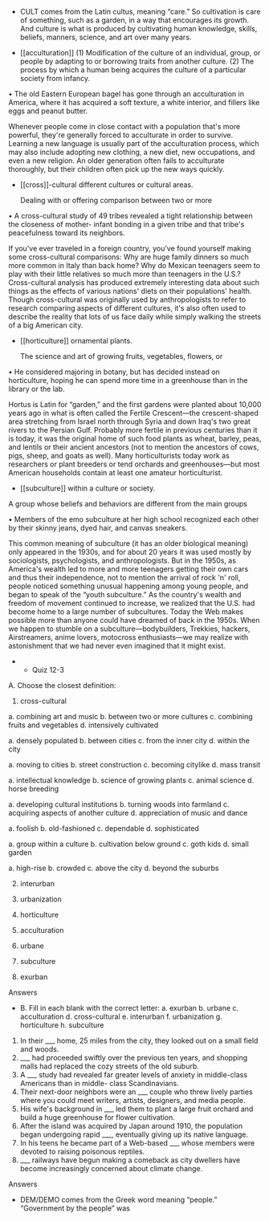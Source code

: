 - CULT comes from the Latin cultus, meaning “care.” So cultivation is care of something, such as a
garden, in a way that encourages its growth. And culture is what is produced by cultivating human
knowledge, skills, beliefs, manners, science, and art over many years.

- [[acculturation]] 
  (1)  Modification  of  the  culture  of  an  individual,  group,  or
people  by  adapting  to  or  borrowing  traits  from  another  culture.  (2)  The  process  by  which  a  human
being acquires the culture of a particular society from infancy. 

•  The  old  Eastern  European  bagel  has  gone  through  an  acculturation  in  America,  where  it  has
acquired a soft texture, a white interior, and fillers like eggs and peanut butter. 

Whenever  people  come  in  close  contact  with  a  population  that's  more  powerful,  they're  generally
forced to acculturate in order to survive. Learning a new language is usually part of the acculturation
process, which may also include adopting new clothing, a new diet, new occupations, and even a new
religion. An older generation often fails to acculturate thoroughly, but their children often pick up the
new ways quickly.

- [[cross]]-cultural 
different cultures or cultural areas. 

  Dealing  with  or  offering  comparison  between  two  or  more

• A cross-cultural study of 49 tribes revealed a tight relationship between the closeness of mother-
infant bonding in a given tribe and that tribe's peacefulness toward its neighbors. 

If  you've  ever  traveled  in  a  foreign  country,  you've  found  yourself  making  some  cross-cultural
comparisons: Why are huge family dinners so much more common in Italy than back home? Why do
Mexican teenagers seem to play with their little relatives so much more than teenagers in the U.S.?
Cross-cultural  analysis  has  produced  extremely  interesting  data  about  such  things  as  the  effects  of
various  nations'  diets  on  their  populations'  health.  Though  cross-cultural  was  originally  used  by
anthropologists  to  refer  to  research  comparing  aspects  of  different  cultures,  it's  also  often  used  to
describe the reality that lots of us face daily while simply walking the streets of a big American city.

- [[horticulture]] 
ornamental plants. 

  The  science  and  art  of  growing  fruits,  vegetables,  flowers,  or

•  He  considered  majoring  in  botany,  but  has  decided  instead  on  horticulture,  hoping  he  can  spend
more time in a greenhouse than in the library or the lab. 

Hortus is Latin for “garden,” and the first gardens were planted about 10,000 years ago in what is
often called the Fertile Crescent—the crescent-shaped area stretching from Israel north through Syria
and down Iraq's two great rivers to the Persian Gulf. Probably more fertile in previous centuries than
it is today, it was the original home of such food plants as wheat, barley, peas, and lentils or their
ancient  ancestors  (not  to  mention  the  ancestors  of  cows,  pigs,  sheep,  and  goats  as  well).  Many
horticulturists today work as researchers or plant breeders or tend orchards and greenhouses—but
most American households contain at least one amateur horticulturist.

- [[subculture]] 
within a culture or society. 

 A group whose beliefs and behaviors are different from the main groups

• Members of the emo subculture at her high school recognized each other by their skinny jeans, dyed
hair, and canvas sneakers. 

This common meaning of subculture (it has an older biological meaning) only appeared in the 1930s,
and for about 20 years it was used mostly by sociologists, psychologists, and anthropologists. But in
the 1950s, as America's wealth led to more and more teenagers getting their own cars and thus their
independence, not to mention the arrival of rock 'n' roll, people noticed something unusual happening
among  young  people,  and  began  to  speak  of  the  “youth  subculture.”  As  the  country's  wealth  and
freedom of movement continued to increase, we realized that the U.S. had become home to a large
number of subcultures. Today the Web makes possible more than anyone could have dreamed of back
in  the  1950s.  When  we  happen  to  stumble  on  a  subculture—bodybuilders,  Trekkies,  hackers,
Airstreamers,  anime  lovers,  motocross  enthusiasts—we  may  realize  with  astonishment  that  we  had
never even imagined that it might exist.

- - Quiz 12-3

A. Choose the closest definition:
1. cross-cultural

a. combining art and music b. between two or more cultures c. combining fruits and vegetables
d. intensively cultivated

a. densely populated b. between cities c. from the inner city d. within the city

a. moving to cities b. street construction c. becoming citylike d. mass transit

a. intellectual knowledge b. science of growing plants c. animal science d. horse breeding

a. developing cultural institutions b. turning woods into farmland c. acquiring aspects of another
culture d. appreciation of music and dance

a. foolish b. old-fashioned c. dependable d. sophisticated

a. group within a culture b. cultivation below ground c. goth kids d. small garden

a. high-rise b. crowded c. above the city d. beyond the suburbs

2. interurban

3. urbanization

4. horticulture

5. acculturation

6. urbane

7. subculture

8. exurban

Answers

- B. Fill in each blank with the correct letter:
a. exurban
b. urbane
c. acculturation
d. cross-cultural
e. interurban
f. urbanization
g. horticulture
h. subculture
1. In their ___ home, 25 miles from the city, they looked out on a small field and woods.
2. ___ had proceeded swiftly over the previous ten years, and shopping malls had replaced the cozy
streets of the old suburb.
3. A ___ study had revealed far greater levels of anxiety in middle-class Americans than in middle-
class Scandinavians.
4.  Their  next-door  neighbors  were  an  ___  couple  who  threw  lively  parties  where  you  could  meet
writers, artists, designers, and media people.
5. His wife's background in ___ led them to plant a large fruit orchard and build a huge greenhouse
for flower cultivation.
6. After the island was acquired by Japan around 1910, the population began undergoing rapid ___,
eventually giving up its native language.
7.  In  his  teens  he  became  part  of  a  Web-based  ___  whose  members  were  devoted  to  raising
poisonous reptiles.
8. ___ railways have begun making a comeback as city dwellers have become increasingly concerned
about climate change.

Answers

- DEM/DEMO  comes  from  the  Greek  word  meaning  “people.”  “Government  by  the  people”  was
